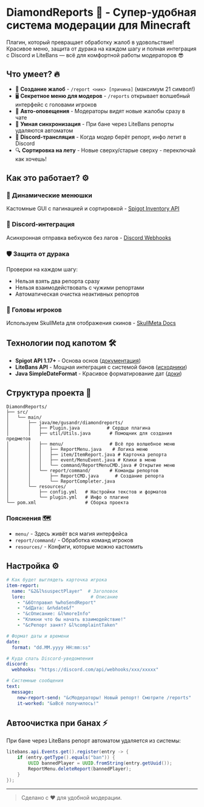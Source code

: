 # DiamondReports 💎 - Супер-удобная система модерации для Minecraft

Плагин, который превращает обработку жалоб в удовольствие! Красивое меню, защита от дурака на каждом шагу и полная интеграция с Discord и LiteBans — всё для комфортной работы модераторов 😎

## Что умеет? 🔥

- 📝 **Создание жалоб** - `/report <ник> [причина]` (максимум 21 символ!)
- 🖥️ **Секретное меню для модеров** - `/reports` открывает волшебный интерфейс с головами игроков
- 🔔 **Авто-оповещения** - Модераторы видят новые жалобы сразу в чате
- 🔄 **Умная синхронизация** - При бане через LiteBans репорты удаляются автоматом
- 📨 **Discord-трансляция** - Когда модер берёт репорт, инфо летит в Discord
- 🔍 **Сортировка на лету** - Новые сверху/старые сверху - переключай как хочешь!

## Как это работает? ⚙️

### 🧩 Динамические менюшки 
Кастомные GUI с пагинацией и сортировкой - [Spigot Inventory API](https://hub.spigotmc.org/javadocs/spigot/org/bukkit/inventory/package-summary.html)

### 🤖 Discord-интеграция 
Асинхронная отправка вебхуков без лагов - [Discord Webhooks](https://discord.com/developers/docs/resources/webhook)

### 🛡️ Защита от дурака 
Проверки на каждом шагу:
- Нельзя взять два репорта сразу
- Нельзя взаимодействовать с чужими репортами
- Автоматическая очистка неактивных репортов

### 👤 Головы игроков 
Используем SkullMeta для отображения скинов - [SkullMeta Docs](https://hub.spigotmc.org/javadocs/spigot/org/bukkit/inventory/meta/SkullMeta.html)

## Технологии под капотом 🛠️

- **Spigot API 1.17+** - Основа основ ([документация](https://www.spigotmc.org/wiki/spigot/))
- **LiteBans API** - Мощная интеграция с системой банов ([исходники](https://github.com/ruany/LiteBans))
- **Java SimpleDateFormat** - Красивое форматирование дат ([доки](https://docs.oracle.com/javase/8/docs/api/java/text/SimpleDateFormat.html))

## Структура проекта 📂

```
DiamondReports/
├── src/
│   └── main/
│       ├── java/me/gusandr/diamondreports/
│       │   ├── Plugin.java          # Сердце плагина
│       │   ├── util/Utils.java       # Помощник для создания предметов
│       │   ├── menu/                 # Всё про волшебное меню
│       │   │   ├── ReportMenu.java    # Логика меню
│       │   │   ├── item/ItemReport.java # Карточка репорта
│       │   │   ├── event/MenuEvent.java # Клики в меню
│       │   │   └── command/ReportMenuCMD.java # Открытие меню
│       │   └── report/command/       # Команды репортов
│       │       ├── ReportCMD.java      # Создание репорта
│       │       └── ReportCompleter.java 
│       └── resources/
│           ├── config.yml   # Настройки текстов и форматов
│           └── plugin.yml   # Инфо о плагине
└── pom.xml                  # Сборка проекта
```

### Пояснения 🗺️
- `menu/` - Здесь живёт вся магия интерфейса
- `report/command/` - Обработка команд игроков
- `resources/` - Конфиги, которые можно кастомить

## Настройка ⚙️

```yaml
# Как будет выглядеть карточка игрока
item-report:
  name: "&2&l%suspectPlayer"  # Заголовок
  lore:                        # Описание
    - "&6Отправил %whoSendReport"
    - "&dДата: &n%date&f"
    - "&cОписание: &l%moreInfo"
    - "Кликни что бы начать взаимодействие!"
    - "&cРепорт занят? &l%complaintTaken"

# Формат даты и времени
date:
  format: "dd.MM.yyyy HH:mm:ss"

# Куда слать Discord-уведомления
discord:
  webhooks: "https://discord.com/api/webhooks/xxx/xxxxx"

# Системные сообщения
text:
  message:
    new-report-send: "&cМодераторы! Новый репорт! Смотрите /reports"
    it-worked: "&aВсё получилось!"
```

## Автоочистка при банах ⚡

При бане через LiteBans репорт автоматом удаляется из системы:

```java
litebans.api.Events.get().register(entry -> {
    if (entry.getType().equals("ban")) {
        UUID bannedPlayer = UUID.fromString(entry.getUuid());
        ReportMenu.deleteReport(bannedPlayer);
    }
});
```

---

> Сделано с ❤️ для удобной модерации.
